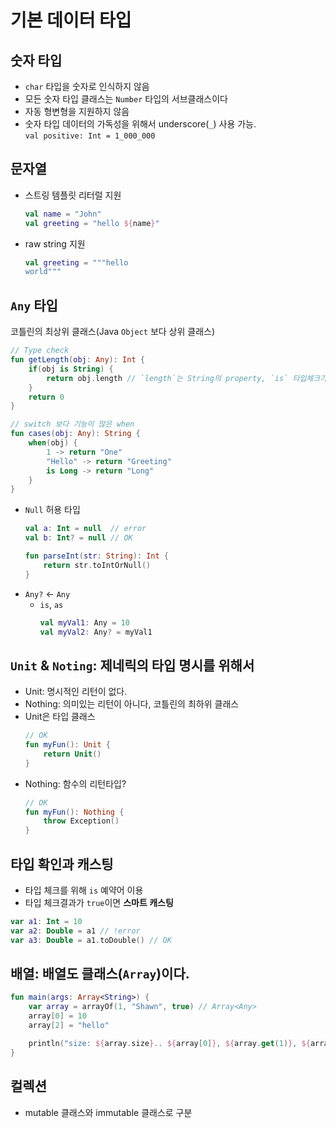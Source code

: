 # 기본 데이터 타입

## 숫자 타입

  * `char` 타입을 숫자로 인식하지 않음
  * 모든 숫자 타입 클래스는 `Number` 타입의 서브클래스이다
  * 자동 형변형을 지원하지 않음
  * 숫자 타입 데이터의 가독성을 위해서 underscore(`_`) 사용 가능.  
  `val positive: Int = 1_000_000`

## 문자열

  * 스트링 템플릿 리터럴 지원
    ```kotlin
    val name = "John"
    val greeting = "hello ${name}"
    ```
  * raw string 지원  
    ```kotlin
    val greeting = """hello
    world"""
    ```
## `Any` 타입

코틀린의 최상위 클래스(Java `Object` 보다 상위 클래스)

```kotlin
// Type check
fun getLength(obj: Any): Int {
    if(obj is String) {
        return obj.length // `length`는 String의 property, `is` 타입체크가 true일 경우, String 타입으로 스마트 캐스팅
    }
    return 0
}
```

```kotlin
// switch 보다 기능이 많은 when
fun cases(obj: Any): String {
    when(obj) {
        1 -> return "One"
        "Hello" -> return "Greeting"
        is Long -> return "Long"
    }
}
```

* `Null` 허용 타입
    ```kotlin
    val a: Int = null  // error
    val b: Int? = null // OK

    fun parseInt(str: String): Int {
        return str.toIntOrNull()
    }
    ```
* `Any?` <- `Any`
  * `is`, `as`
    ```kotlin
    val myVal1: Any = 10
    val myVal2: Any? = myVal1

    ```

## `Unit` & `Noting`: 제네릭의 타입 명시를 위해서

  * Unit: 명시적인 리턴이 없다.
  * Nothing: 의미있는 리턴이 아니다, 코틀린의 최하위 클래스
  * Unit은 타입 클래스
      ```kotlin
      // OK
      fun myFun(): Unit {
          return Unit()
      }
      ```
  * Nothing: 함수의 리턴타입?
      ```kotlin
      // OK
      fun myFun(): Nothing {
          throw Exception()
      }
      ```

## 타입 확인과 캐스팅

  * 타입 체크를 위해 `is` 예약어 이용
  * 타입 체크결과가 `true`이면 **스마트 캐스팅**
  ```kotlin
  var a1: Int = 10
  var a2: Double = a1 // !error
  var a3: Double = a1.toDouble() // OK
  ```

## 배열: 배열도 클래스(`Array`)이다.

  ```kotlin
  fun main(args: Array<String>) {
      var array = arrayOf(1, "Shawn", true) // Array<Any>
      array[0] = 10
      array[2] = "hello"

      println("size: ${array.size}.. ${array[0]}, ${array.get(1)}, ${array.get(3)})
  }
  ```

## 컬렉션

  * mutable 클래스와 immutable 클래스로 구분
  